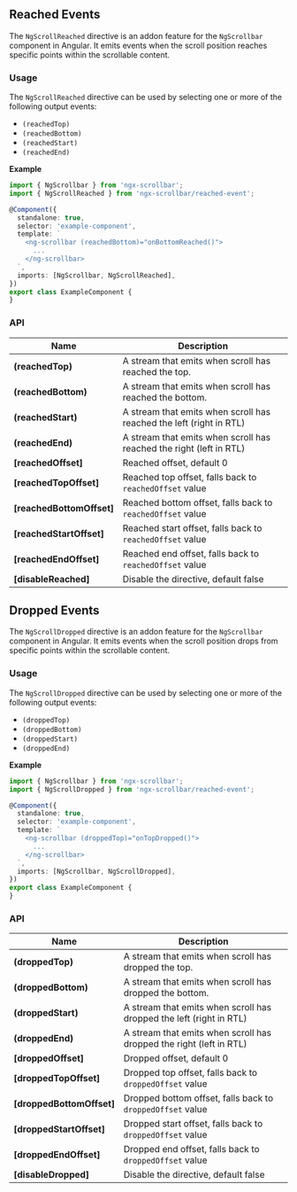 ## Reached Events

The `NgScrollReached` directive is an addon feature for the `NgScrollbar` component in Angular. It emits events when the scroll position reaches specific points within the scrollable content.

### Usage

The `NgScrollReached` directive can be used by selecting one or more of the following output events:

- `(reachedTop)`
- `(reachedBottom)`
- `(reachedStart)`
- `(reachedEnd)`

**Example**

```ts
import { NgScrollbar } from 'ngx-scrollbar';
import { NgScrollReached } from 'ngx-scrollbar/reached-event';

@Component({
  standalone: true,
  selector: 'example-component',
  template: `
    <ng-scrollbar (reachedBottom)="onBottomReached()">
      ...
    </ng-scrollbar>
  `,
  imports: [NgScrollbar, NgScrollReached],
})
export class ExampleComponent {
}
```

### API

| Name                        | Description                                                          |
| --------------------------- | -------------------------------------------------------------------- |
| **(reachedTop)**            | A stream that emits when scroll has reached the top.                 |
| **(reachedBottom)**         | A stream that emits when scroll has reached the bottom.              |
| **(reachedStart)**          | A stream that emits when scroll has reached the left (right in RTL)  |
| **(reachedEnd)**            | A stream that emits when scroll has reached the right (left in RTL)  |
| **[reachedOffset]**         | Reached offset, default 0                                            |
| **[reachedTopOffset]**      | Reached top offset, falls back to `reachedOffset` value              |
| **[reachedBottomOffset]**   | Reached bottom offset, falls back to `reachedOffset` value           |
| **[reachedStartOffset]**    | Reached start offset, falls back to `reachedOffset` value            |
| **[reachedEndOffset]**      | Reached end offset, falls back to `reachedOffset` value              |
| **[disableReached]**        | Disable the directive, default false                                 |

## Dropped Events

The `NgScrollDropped` directive is an addon feature for the `NgScrollbar` component in Angular. It emits events when the scroll position drops from specific points within the scrollable content.

### Usage

The `NgScrollDropped` directive can be used by selecting one or more of the following output events:

- `(droppedTop)`
- `(droppedBottom)`
- `(droppedStart)`
- `(droppedEnd)`

**Example**

```ts
import { NgScrollbar } from 'ngx-scrollbar';
import { NgScrollDropped } from 'ngx-scrollbar/reached-event';

@Component({
  standalone: true,
  selector: 'example-component',
  template: `
    <ng-scrollbar (droppedTop)="onTopDropped()">
      ...
    </ng-scrollbar>
  `,
  imports: [NgScrollbar, NgScrollDropped],
})
export class ExampleComponent {
}
```

### API

| Name                        | Description                                                          |
| --------------------------- | -------------------------------------------------------------------- |
| **(droppedTop)**            | A stream that emits when scroll has dropped the top.                 |
| **(droppedBottom)**         | A stream that emits when scroll has dropped the bottom.              |
| **(droppedStart)**          | A stream that emits when scroll has dropped the left (right in RTL)  |
| **(droppedEnd)**            | A stream that emits when scroll has dropped the right (left in RTL)  |
| **[droppedOffset]**         | Dropped offset, default 0                                            |
| **[droppedTopOffset]**      | Dropped top offset, falls back to `droppedOffset` value              |
| **[droppedBottomOffset]**   | Dropped bottom offset, falls back to `droppedOffset` value           |
| **[droppedStartOffset]**    | Dropped start offset, falls back to `droppedOffset` value            |
| **[droppedEndOffset]**      | Dropped end offset, falls back to `droppedOffset` value              |
| **[disableDropped]**        | Disable the directive, default false                                 |
